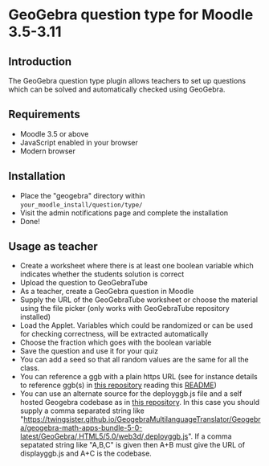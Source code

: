 # GeoGebra question type for Moodle 3.5-3.11

## Introduction
The GeoGebra question type plugin allows teachers to set up questions which can be solved and automatically checked using GeoGebra.

## Requirements
- Moodle 3.5 or above
- JavaScript enabled in your browser
- Modern browser

## Installation
- Place the "geogebra" directory within `your_moodle_install/question/type/`
- Visit the admin notifications page and complete the installation
- Done!

## Usage as teacher
- Create a worksheet where there is at least one boolean variable which indicates whether the students solution is correct
- Upload the question to GeoGebraTube
- As a teacher, create a GeoGebra question in Moodle
- Supply the URL of the GeoGebraTube worksheet or choose the material using the file picker (only works with GeoGebraTube
repository installed)
- Load the Applet. Variables which could be randomized or can be used for checking correctness, will be extracted automatically
- Choose the fraction which goes with the boolean variable
- Save the question and use it for your quiz
- You can add a seed so that all random values are the same for all the class.
- You can reference a ggb with a plain https URL (see for instance details to reference ggb(s) in [this repository](https://github.com/TWINGSISTER/moodle-qtype_geogebra) reading this [README](https://twingsister.github.io/Moodle-Tests-Repository/)) 
- You can use an alternate source for the  deployggb.js file and  a self hosted Geogebra codebase  as in [this repository](https://twingsister.github.io/GeogebraMultilanguageTranslator/Geogebra/geogebra-math-apps-bundle-5-0-latest/GeoGebra/deployggb.js).
In this case you should supply a comma separated string like "https://twingsister.github.io/GeogebraMultilanguageTranslator/Geogebra/geogebra-math-apps-bundle-5-0-latest/GeoGebra/,HTML5/5.0/web3d/,deployggb.js".
If a comma sepatated string like "A,B,C" is given then A+B must give the URL of displayggb.js and A+C is the codebase.